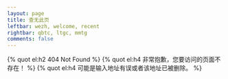 ```yaml
---
layout: page
title: 查无此页
leftbar: wezh, welcome, recent
rightbar: qbtc, ltgc, mmtg
comments: false
---
```


{% quot el:h2 404 Not Found %}
{% quot el:h4 非常抱歉，您要访问的页面不存在！ %}
{% quot el:h4 可能是输入地址有误或者该地址已被删除。 %}